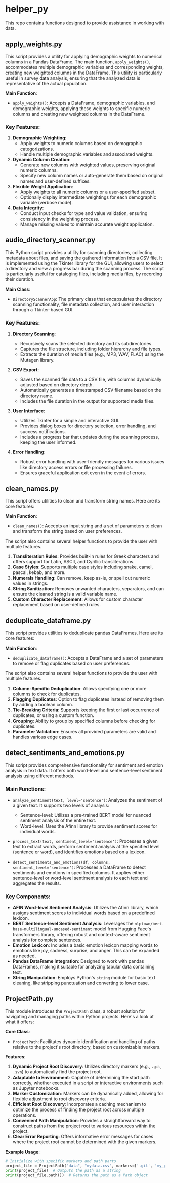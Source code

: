 # helper_py
This repo contains functions designed to provide assistance in working with data.


## apply_weights.py

This script provides a utility for applying demographic weights to numerical columns in a Pandas DataFrame. The main function, `apply_weights()`, accommodates multiple demographic variables and corresponding weights, creating new weighted columns in the DataFrame. This utility is particularly useful in survey data analysis, ensuring that the analyzed data is representative of the actual population.

**Main Function**:
- `apply_weights()`: Accepts a DataFrame, demographic variables, and demographic weights, applying these weights to specific numeric columns and creating new weighted columns in the DataFrame.

### Key Features:

1. **Demographic Weighting**:
   - Apply weights to numeric columns based on demographic categorizations.
   - Handle multiple demographic variables and associated weights.
2. **Dynamic Column Creation**:
   - Generate new columns with weighted values, preserving original numeric columns.
   - Specify new column names or auto-generate them based on original names and user-defined suffixes.
3. **Flexible Weight Application**:
   - Apply weights to all numeric columns or a user-specified subset.
   - Optionally display intermediate weightings for each demographic variable (verbose mode).
4. **Data Integrity**:
   - Conduct input checks for type and value validation, ensuring consistency in the weighting process.
   - Manage missing values to maintain accurate weight application.


## audio_directory_scanner.py

This Python script provides a utility for scanning directories, collecting metadata about files, and saving the gathered information into a CSV file. It is implemented using the Tkinter library for the GUI, allowing users to select a directory and view a progress bar during the scanning process. The script is particularly useful for cataloging files, including media files, by recording their duration.

**Main Class**:
- `DirectoryScannerApp`: The primary class that encapsulates the directory scanning functionality, file metadata collection, and user interaction through a Tkinter-based GUI.

### Key Features:

1. **Directory Scanning**:
   - Recursively scans the selected directory and its subdirectories.
   - Captures the file structure, including folder hierarchy and file types.
   - Extracts the duration of media files (e.g., MP3, WAV, FLAC) using the Mutagen library.

2. **CSV Export**:
   - Saves the scanned file data to a CSV file, with columns dynamically adjusted based on directory depth.
   - Automatically generates a timestamped CSV filename based on the directory name.
   - Includes the file duration in the output for supported media files.

3. **User Interface**:
   - Utilizes Tkinter for a simple and interactive GUI.
   - Provides dialog boxes for directory selection, error handling, and success notifications.
   - Includes a progress bar that updates during the scanning process, keeping the user informed.

4. **Error Handling**:
   - Robust error handling with user-friendly messages for various issues like directory access errors or file processing failures.
   - Ensures graceful application exit even in the event of errors.


## clean_names.py

This script offers utilities to clean and transform string names. Here are its core features:

**Main Function**: 
- `clean_names()`: Accepts an input string and a set of parameters to clean and transform the string based on user preferences.

The script also contains several helper functions to provide the user with multiple features.

1. **Transliteration Rules**: Provides built-in rules for Greek characters and offers support for Latin, ASCII, and Cyrillic transliterations.
2. **Case Styles**: Supports multiple case styles including snake, camel, pascal, kebab, and more.
3. **Numerals Handling**: Can remove, keep as-is, or spell out numeric values in strings.
4. **String Sanitization**: Removes unwanted characters, separators, and can ensure the cleaned string is a valid variable name.
5. **Custom Character Replacement**: Allows for custom character replacement based on user-defined rules.


## deduplicate_dataframe.py

This script provides utilities to deduplicate pandas DataFrames. Here are its core features:

**Main Function**: 
- `deduplicate_dataframe()`: Accepts a DataFrame and a set of parameters to remove or flag duplicates based on user preferences.

The script also contains several helper functions to provide the user with multiple features.

1. **Column-Specific Deduplication**: Allows specifying one or more columns to check for duplicates.
2. **Flagging Duplicates**: Option to flag duplicates instead of removing them by adding a boolean column.
3. **Tie-Breaking Criteria**: Supports keeping the first or last occurrence of duplicates, or using a custom function.
4. **Grouping**: Ability to group by specified columns before checking for duplicates.
5. **Parameter Validation**: Ensures all provided parameters are valid and handles various edge cases.


## detect_sentiments_and_emotions.py

This script provides comprehensive functionality for sentiment and emotion analysis in text data. It offers both word-level and sentence-level sentiment analysis using different methods.

### Main Functions:

- `analyze_sentiment(text, level='sentence')`: Analyzes the sentiment of a given text. It supports two levels of analysis:
  - Sentence-level: Utilizes a pre-trained BERT model for nuanced sentiment analysis of the entire text.
  - Word-level: Uses the Afinn library to provide sentiment scores for individual words.

- `process_text(text, sentiment_level='sentence')`: Processes a given text to extract words, perform sentiment analysis at the specified level (sentence or word), and identifies emotions based on a lexicon.

- `detect_sentiments_and_emotions(df, columns, sentiment_level='sentence')`: Processes a DataFrame to detect sentiments and emotions in specified columns. It applies either sentence-level or word-level sentiment analysis to each text and aggregates the results.


### Key Components:

- **AFIN Word-level Sentiment Analysis**: Utilizes the Afinn library, which assigns sentiment scores to individual words based on a predefined lexicon.
- **BERT Sentence-level Sentiment Analysis**: Leverages the `nlptown/bert-base-multilingual-uncased-sentiment` model from Hugging Face's transformers library, offering robust and context-aware sentiment analysis for complete sentences.
- **Emotion Lexicon**: Includes a basic emotion lexicon mapping words to emotions like joy, sadness, surprise, and anger. This can be expanded as needed.
- **Pandas DataFrame Integration**: Designed to work with pandas DataFrames, making it suitable for analyzing tabular data containing text.
- **String Manipulation**: Employs Python's `string` module for basic text cleaning, like stripping punctuation and converting to lower case.


## ProjectPath.py

This module introduces the `ProjectPath` class, a robust solution for navigating and managing paths within Python projects. Here's a look at what it offers:

**Core Class**:
- `ProjectPath`: Facilitates dynamic identification and handling of paths relative to the project's root directory, based on customizable markers.

**Features**:
1. **Dynamic Project Root Discovery**: Utilizes directory markers (e.g., `.git`, `.svn`) to automatically find the project root.
2. **Adaptable to Environment**: Capable of determining the start path correctly, whether executed in a script or interactive environments such as Jupyter notebooks.
3. **Marker Customization**: Markers can be dynamically added, allowing for flexible adjustment to root discovery criteria.
4. **Efficient Root Discovery**: Incorporates a caching mechanism to optimize the process of finding the project root across multiple operations.
5. **Convenient Path Manipulation**: Provides a straightforward way to construct paths from the project root to various resources within the project.
6. **Clear Error Reporting**: Offers informative error messages for cases where the project root cannot be determined with the given markers.

**Example Usage**:
```python
# Initialize with specific markers and path parts
project_file = ProjectPath("data", "mydata.csv", markers=['.git', 'my_project_marker.file'])
print(project_file)  # Outputs the path as a string
print(project_file.path())  # Returns the path as a Path object
